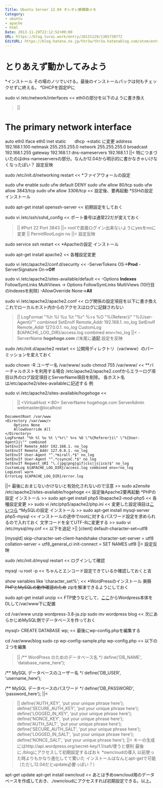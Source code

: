 ```yaml
---
Title: Ubuntu Server 12.04 オレオレ鯖構築メモ
Category:
- ubuntu
- apache
- html
Date: 2013-11-29T22:12:52+09:00
URL: https://blog.turai.work/entry/20131129/1385730772
EditURL: https://blog.hatena.ne.jp/thr3a/thr3a.hatenablog.com/atom/entry/12921228815713403452
---
```


とりあえず動かしてみよう
====

*インストール
その場のノリでいける。最後のインストールパックは何もチェックせずに終える。
*DHCPを固定IPに
>>
sudo vi /etc/network/interfaces
<<
eth0の部分を以下のように書き換え
>||
# The primary network interface
auto eth0
iface eth0 inet static　　dhcp →static に変更
address 192.168.1.100
netmask 255.255.255.0
network 255.255.255.0
broadcast 192.168.1.255
gateway 192.168.1.1
dns-nameservers 192.168.1.1
||<
特につまづいたのはdns-nameserversの部分。なんか12.04から明示的に書かなきゃいけなくなったぽい？
設定反映
>>
sudo /etc/init.d/networking restart
<<
*ファイアウォールの設定
>>
sudo ufw enable
sudo ufw default DENY
sudo ufw allow 80/tcp
sudo ufw allow 3843/tcp
sudo ufw allow 3306/tcp
<<
設定後、要再起動
*SSHの設定
インストール
>>
sudo apt-get install openssh-server
<<
初期設定をしておく
>>
sudo vi /etc/ssh/sshd_config
<<
ポート番号は通常22だが変えておく
>||
#Port 22
Port 3843
||<
rootで直接ログイン出来ないようにyesをnoに変更
>||
PermitRootLogin no
||<
設定反映
>>
sudo service ssh restart
<<
*Apacheの設定
インストール
>>
sudo apt-get install apache2
<<
各種設定変更
>>
sudo vi /etc/apache2/conf.d/security
<<
-ServerTokens OS→<b>Prod</b>
-ServerSignature On→<b>Off</b>
>>
sudo vi /etc/apache2/sites-available/default
<<
-Options <b>Indexes</b> FollowSymLinks MultiViews → Options FollowSymLinks MultiViews
(10行目のIndexesを削除)
-AllowOverride None→<b>All</b>
>>
sudo vi /etc/apache2/apache2.conf
<<
ログ関係の設定項目を以下に書き換え
これでローカルホスト内からのアクセスはログに記録されない
>||
	LogFormat "%h %l %u %t \"%r\" %>s %O \"%{Referer}i\" \"%{User-Agent}i\"" combined
	SetEnvIf Remote_Addr 192.168.1. no_log
	SetEnvIf Remote_Addr 127.0.0.1. no_log
	CustomLog ${APACHE_LOG_DIR}/access.log combined env=!no_log
||<
-ServerName <b>hogehoge.com</b> //末尾に<b>追記</b>
設定を反映 
>>
sudo /etc/init.d/apache2 restart
<<
公開用ディレクトリ（var/www）のパーミッションを変えておく
>>
sudo chown -R ユーザー名 /var/www/
sudo chmod 755 /var/www/
<<
**バーチャルホストを利用する場合
/etc/apache2/apache2.confからエラーログ項目以外のログ設定項目とServerName項目を削除。
各ホスト名は/etc/apache2/sites-availableに記述する
例
>>
sudo vi /etc/apache2/sites-available/hogehoge
<<
>||
<VirtualHost *:80>
	ServerName hogehoge.com
	ServerAdmin webmaster@localhost
	
	DocumentRoot /var/www
	<Directory /var/www/>
		Options None
		AllowOverride All
	</Directory>
	LogFormat "%h %l %u %t \"%r\" %>s %O \"%{Referer}i\" \"%{User-Agent}i\"" combined
	SetEnvIf Remote_Addr 192.168.1. no_log
	SetEnvIf Remote_Addr 127.0.0.1. no_log
	SetEnvIf User-Agent "^.*mirall.*$" no_log
	SetEnvIf User-Agent "^.*csyncoC.*$" no_log
	SetEnvIf Request_URI "\.(jpg|png|gif|css|js|ico)$" no_log
	CustomLog ${APACHE_LOG_DIR}/access.log combined env=!no_log
	LogLevel warn
	ErrorLog ${APACHE_LOG_DIR}/error.log
</VirtualHost>
||<
最後におまじないかけないと有効化されないので注意
>>
sudo a2ensite /etc/apache2/sites-available/hogehoge
<<
設定後Apache2要再起動
*PHPの設定
インストール
>>
sudo apt-get install php5 libapache2-mod-php5
<<
各種設定変更
>>
sudo vi /etc/php5/apache2/php.ini
<<
変更した設定項目は<a href="http://thr3a.hatenablog.com/entry/20131008/1381195907" title="こいつら" target="_blank">こいつら</a>
*MySQLの設定
インストール
>>
sudo apt-get install mysql-server php5-mysql
<<
インストールの途中でrootに対するパスワード設定を求められるので入れておく
文字コードを全てUTF-8に変更する
>>
sudo vi /etc/mysql/my.cnf
<<
以下を追記
>||
[client]
default-character-set=utf8

[mysqld]
skip-character-set-client-handshake
character-set-server = utf8
collation-server = utf8_general_ci
init-connect = SET NAMES utf8
||<
設定反映
>>
sudo /etc/init.d/mysql restart
<<
ログインして確認
>>
mysql -u root -p
<<
ちゃんとエンコード設定できているか確認しておくと吉
>>
show variables like 'character_set%';
<<
*WordPressのインストール
<s>実質PHPとMySQLの動作確認のため</s>
zipを解凍できるようにしておく
>>
sudo apt-get install unzip
<<
FTP使うなどして、<a href="http://ja.wordpress.org/" title="ここ" target="_blank">ここ</a>からWordpress本体をDLして/var/www下に配置
>>
cd /var/www
unzip wordpress-3.8-ja.zip
sudo mv wordpress blog
<<
次にあらかじめMySQL側でデータベースを作っておく
>>
mysql> CREATE DATABASE wp;
<<
最後にwp-config.phpを編集する
>>
cd /var/www/blog
sudo cp wp-config-sample.php wp-config.php
<<
以下の２つを編集
>||
/** WordPress のためのデータベース名 */
define('DB_NAME', 'database_name_here');

/** MySQL データベースのユーザー名 */
define('DB_USER', 'username_here');

/** MySQL データベースのパスワード */
define('DB_PASSWORD', 'password_here');
||<
>||
define('AUTH_KEY',         'put your unique phrase here');
define('SECURE_AUTH_KEY',  'put your unique phrase here');
define('LOGGED_IN_KEY',    'put your unique phrase here');
define('NONCE_KEY',        'put your unique phrase here');
define('AUTH_SALT',        'put your unique phrase here');
define('SECURE_AUTH_SALT', 'put your unique phrase here');
define('LOGGED_IN_SALT',   'put your unique phrase here');
define('NONCE_SALT',       'put your unique phrase here');
||<
キーの生成にはhttp://api.wordpress.org/secret-key/1.1/salt/使うと便利
最後に./blogにアクセスして初期設定するばおｋ
*owncloudの導入
以前使った時よりもかなり進化してて驚いた
インストールはなんとapt-getで可能（ただし12.04だとupdate必要っぽい？）
>>
apt-get update
apt-get install owncloud
<<
あとは予めowncloud用のデータベースを作成しておき、./owncloudにアクセスすれば初期設定できる。以上。
